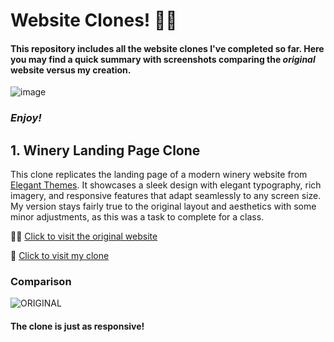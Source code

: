 # Website Clones! 👯‍♂

#### This repository includes all the **website clones** I've completed so far. Here you may find a quick summary with screenshots comparing the _original_ website versus my creation.

![image](https://github.com/user-attachments/assets/f2772b88-dfc0-4b89-a445-e4c112106703)

### _Enjoy!_

## 1. Winery Landing Page Clone

This clone replicates the landing page of a modern winery website from [Elegant Themes](https://www.elegantthemes.com/). It showcases a sleek design with elegant typography, rich imagery, and responsive features that adapt seamlessly to any screen size. My version stays fairly true to the original layout and aesthetics with some minor adjustments, as this was a task to complete for a class.

👵🏼 [Click to visit the original website](https://www.elegantthemes.com/layouts/food-drink/winery-home-page/live-demo)

🤩 [Click to visit my clone](https://github.com/kiaramaldonado/website_clones/tree/main/winery)

### Comparison

![ORIGINAL](https://github.com/user-attachments/assets/cdf49259-690f-4d91-827e-0b69d2441773)

#### The clone is just as **responsive**!
